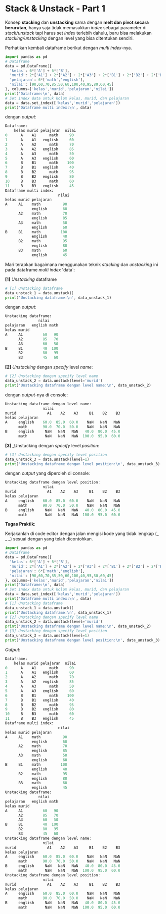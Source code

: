# Stack & Unstack - Part 1

Konsep **stacking** dan **unstacking** sama dengan **melt dan pivot secara berurutan**, hanya saja tidak memasukkan _index_ sebagai parameter di _stack/unstack_ tapi harus set _index_ terlebih dahulu, baru bisa melakukan _stacking/unstacking_ dengan level yang bisa ditentukan sendiri.

Perhatikan kembali dataframe berikut dengan _multi index_-nya.
```python
import pandas as pd
# Dataframe
data = pd.DataFrame({
  'kelas': 6*['A'] + 6*['B'],
  'murid': 2*['A1'] + 2*['A2'] + 2*['A3'] + 2*['B1'] + 2*['B2'] + 2*['B3'],
  'pelajaran': 6*['math','english'],
  'nilai': [90,60,70,85,50,60,100,40,95,80,60,45]
}, columns=['kelas','murid','pelajaran','nilai'])
print('Dataframe:\n', data)
# Set index data untuk kolom kelas, murid, dan pelajaran
data = data.set_index(['kelas','murid','pelajaran'])
print('Dataframe multi index:\n', data)
```

dengan _output_:
```python
Dataframe:
    kelas murid pelajaran  nilai
0      A    A1      math     90
1      A    A1   english     60
2      A    A2      math     70
3      A    A2   english     85
4      A    A3      math     50
5      A    A3   english     60
6      B    B1      math    100
7      B    B1   english     40
8      B    B2      math     95
9      B    B2   english     80
10     B    B3      math     60
11     B    B3   english     45
Dataframe multi index:
                        nilai
kelas murid pelajaran       
A     A1    math          90
            english       60
      A2    math          70
            english       85
      A3    math          50
            english       60
B     B1    math         100
            english       40
      B2    math          95
            english       80
      B3    math          60
            english       45
```

Mari terapkan bagaimana menggunakan teknik _stacking_ dan _unstacking_ ini pada dataframe _multi index_ 'data':

**[1]** _Unstacking_ dataframe
```python
# [1] Unstacking dataframe
data_unstack_1 = data.unstack()
print('Unstacking dataframe:\n', data_unstack_1)
```

dengan _output_:
```python
Unstacking dataframe:
               nilai     
pelajaran   english math
kelas murid             
A     A1         60   90
      A2         85   70
      A3         60   50
B     B1         40  100
      B2         80   95
      B3         45   60
```

**[2]** _Unstacking_ dengan _specify_ level _name_:
```python
# [2] Unstacking dengan specify level name
data_unstack_2 = data.unstack(level='murid')
print('Unstacking dataframe dengan level name:\n', data_unstack_2)
```

dengan _output_-nya di console:
```python
Unstacking dataframe dengan level name:
                 nilai                               
murid              A1    A2    A3     B1    B2    B3
kelas pelajaran                                     
A     english    60.0  85.0  60.0    NaN   NaN   NaN
      math       90.0  70.0  50.0    NaN   NaN   NaN
B     english     NaN   NaN   NaN   40.0  80.0  45.0
      math        NaN   NaN   NaN  100.0  95.0  60.0
```

**[3]** _Unstacking dengan _specify_ level _position_:
```python
# [3] Unstacking dengan specify level position
data_unstack_3 = data.unstack(level=1)
print('Unstacking dataframe dengan level position:\n', data_unstack_3)
```

dengan _output_ yang diperoleh di console:
```python
Unstacking dataframe dengan level position:
                 nilai                               
murid              A1    A2    A3     B1    B2    B3
kelas pelajaran                                     
A     english    60.0  85.0  60.0    NaN   NaN   NaN
      math       90.0  70.0  50.0    NaN   NaN   NaN
B     english     NaN   NaN   NaN   40.0  80.0  45.0
      math        NaN   NaN   NaN  100.0  95.0  60.0
```

**Tugas Praktik:**

Kerjakanlah di code editor dengan jalan mengisi kode yang tidak lengkap (_ _ _) sesuai dengan yang telah dicontohkan.

```python
import pandas as pd
# Dataframe
data = pd.DataFrame({
  'kelas': 6*['A'] + 6*['B'],
  'murid': 2*['A1'] + 2*['A2'] + 2*['A3'] + 2*['B1'] + 2*['B2'] + 2*['B3'],
  'pelajaran': 6*['math','english'],
  'nilai': [90,60,70,85,50,60,100,40,95,80,60,45]
}, columns=['kelas','murid','pelajaran','nilai'])
print('Dataframe:\n', data)
# Set index data untuk kolom kelas, murid, dan pelajaran
data = data.set_index(['kelas','murid','pelajaran'])
print('Dataframe multi index:\n', data)
# [1] Unstacking dataframe
data_unstack_1 = data.unstack()
print('Unstacking dataframe:\n', data_unstack_1)
# [2] Unstacking dengan specify level name
data_unstack_2 = data.unstack(level='murid')
print('Unstacking dataframe dengan level name:\n', data_unstack_2)
# [3] Unstacking dengan specify level position
data_unstack_3 = data.unstack(level=1)
print('Unstacking dataframe dengan level position:\n', data_unstack_3)
```

_Output_:
```python
Dataframe:
    kelas murid pelajaran  nilai
0      A    A1      math     90
1      A    A1   english     60
2      A    A2      math     70
3      A    A2   english     85
4      A    A3      math     50
5      A    A3   english     60
6      B    B1      math    100
7      B    B1   english     40
8      B    B2      math     95
9      B    B2   english     80
10     B    B3      math     60
11     B    B3   english     45
Dataframe multi index:
                        nilai
kelas murid pelajaran       
A     A1    math          90
            english       60
      A2    math          70
            english       85
      A3    math          50
            english       60
B     B1    math         100
            english       40
      B2    math          95
            english       80
      B3    math          60
            english       45
Unstacking dataframe:
               nilai     
pelajaran   english math
kelas murid             
A     A1         60   90
      A2         85   70
      A3         60   50
B     B1         40  100
      B2         80   95
      B3         45   60
Unstacking dataframe dengan level name:
                 nilai                               
murid              A1    A2    A3     B1    B2    B3
kelas pelajaran                                     
A     english    60.0  85.0  60.0    NaN   NaN   NaN
      math       90.0  70.0  50.0    NaN   NaN   NaN
B     english     NaN   NaN   NaN   40.0  80.0  45.0
      math        NaN   NaN   NaN  100.0  95.0  60.0
Unstacking dataframe dengan level position:
                 nilai                               
murid              A1    A2    A3     B1    B2    B3
kelas pelajaran                                     
A     english    60.0  85.0  60.0    NaN   NaN   NaN
      math       90.0  70.0  50.0    NaN   NaN   NaN
B     english     NaN   NaN   NaN   40.0  80.0  45.0
      math        NaN   NaN   NaN  100.0  95.0  60.0
```

